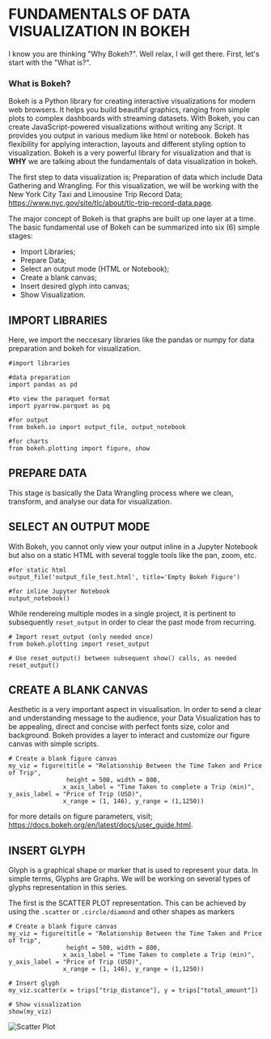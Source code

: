 # FUNDAMENTALS OF DATA VISUALIZATION IN BOKEH
I know you are thinking "Why Bokeh?". Well relax, I will get there. First, let's start with the "What is?".

### What is Bokeh?
Bokeh is a Python library for creating interactive visualizations for modern web browsers. It helps you build beautiful graphics, ranging from simple plots to complex dashboards with streaming datasets. With Bokeh, you can create JavaScript-powered visualizations without writing any Script. It provides you output in various medium like html or notebook. Bokeh has flexibility for applying interaction, layouts and different styling option to visualization. Bokeh is a very powerful library for visualization and that is **WHY** we are talking about the fundamentals of data visualization in bokeh.

The first step to data visualization is; Preparation of data which include Data Gathering and Wrangling. For this visualization, we will be working with the New York City Taxi and Limousine Trip Record Data; https://www.nyc.gov/site/tlc/about/tlc-trip-record-data.page.

The major concept of Bokeh is that graphs are built up one layer at a time. The basic fundamental use of Bokeh can be summarized into six (6) simple stages:
* Import Libraries;
* Prepare Data;
* Select an output mode (HTML or Notebook);
* Create a blank canvas;
* Insert desired glyph into canvas;
* Show Visualization.

## IMPORT LIBRARIES
Here, we import the neccesary libraries like the pandas or numpy for data preparation and bokeh for visualization.
```
#import libraries

#data preparation
import pandas as pd  

#to view the paraquet format
import pyarrow.parquet as pq 

#for output
from bokeh.io import output_file, output_notebook 

#for charts
from bokeh.plotting import figure, show 
```

## PREPARE DATA
This stage is basically the Data Wrangling process where we clean, transform, and analyse our data for visualization.

## SELECT AN OUTPUT MODE
With Bokeh, you cannot only view your output inline in a Jupyter Notebook but also on a static HTML with several toggle tools like the pan, zoom, etc.
```
#for static html
output_file('output_file_test.html', title='Empty Bokeh Figure')

#for inline Jupyter Notebook
output_notebook()
```
While rendereing multiple modes in a single project, it is pertinent to subsequently ```reset_output``` in order to clear the past mode from recurring.
```
# Import reset_output (only needed once) 
from bokeh.plotting import reset_output

# Use reset_output() between subsequent show() calls, as needed
reset_output()
```

## CREATE A BLANK CANVAS
Aesthetic is a very important aspect in visualisation. In order to send a clear and understanding message to the audience, your Data Visualization has to be appealing, direct and concise with perfect fonts size, color and background. Bokeh provides a layer to interact and customize our figure canvas with simple scripts.
```
# Create a blank figure canvas
my_viz = figure(title = "Relationship Between the Time Taken and Price of Trip",
                height = 500, width = 800,
               x_axis_label = "Time Taken to complete a Trip (min)", y_axis_label = "Price of Trip (USD)",
               x_range = (1, 146), y_range = (1,1250))
 ```
for more details on figure parameters, visit; https://docs.bokeh.org/en/latest/docs/user_guide.html.
 
## INSERT GLYPH
Glyph is a graphical shape or marker that is used to represent your data. In simple terms, Glyphs are Graphs. We will be working on several types of glyphs representation in this series. 

The first is the SCATTER PLOT representation. This can be achieved by using the ```.scatter``` or ```.circle/diamond``` and other shapes as markers
```
# Create a blank figure canvas
my_viz = figure(title = "Relationship Between the Time Taken and Price of Trip",
                height = 500, width = 800,
               x_axis_label = "Time Taken to complete a Trip (min)", y_axis_label = "Price of Trip (USD)",
               x_range = (1, 146), y_range = (1,1250))

# Insert glyph
my_viz.scatter(x = trips["trip_distance"], y = trips["total_amount"])

# Show visualization
show(my_viz)
```
<img src="https://github.com/anisheremariam/Anishere_Mariam/blob/main/bokeh_scatterplot.png" alt="Scatter Plot" title="Scatter Plot">

